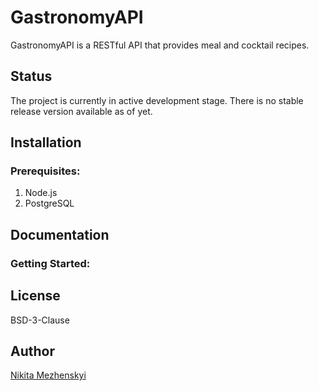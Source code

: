 # GastronomyAPI
GastronomyAPI is a RESTful API that provides meal and cocktail recipes.

## Status
The project is currently in active development stage. There is no stable release version available as of yet.

## Installation
### Prerequisites:
1. Node.js
2. PostgreSQL

## Documentation
### Getting Started:

## License
BSD-3-Clause

## Author
[Nikita Mezhenskyi](https://github.com/nmezhenskyi)
